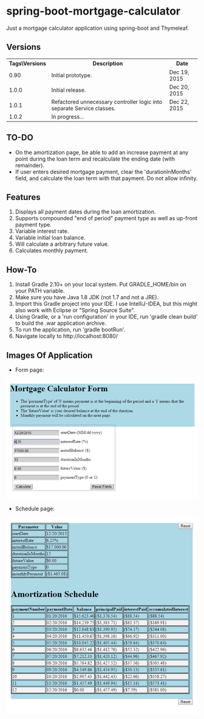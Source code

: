 # spring-boot-mortgage-calculator
Just a mortgage calculator application using spring-boot and Thymeleaf.

## Versions
<table>
  <tr>
    <th>Tags&#92;Versions</th>
    <th>Description</th>
    <th>Date</th>
  </tr>
  <tr>
    <td>0.90</td>
    <td>Initial prototype.</td>
    <td>Dec 19, 2015</td>
  </tr>
  <tr>
    <td>1.0.0</td>
    <td>Initial release.</td>
    <td>Dec 20, 2015</td>
  </tr>
  <tr>
    <td>1.0.1</td>
    <td>Refactored unnecessary controller logic into separate Service classes.</td>
    <td>Dec 22, 2015</td>
  </tr>
  <tr>
    <td>1.0.2</td>
    <td>In progress...</td>
    <td></td>
  </tr>
</table>

## TO-DO

- On the amortization page, be able to add an increase payment at any point during the loan term and recalculate the ending date (with remainder).
- If user enters desired mortgage payment, clear the 'durationInMonths' field, and calculate the loan term with that payment.  Do not allow infinity.

## Features

1. Displays all payment dates during the loan amortization.
2. Supports compounded "end of period" payment type as well as up-front payment type.
3. Variable interest rate.
4. Variable initial loan balance.
5. Will calculate a arbitrary future value.
6. Calculates monthly payment.

## How-To

1. Install Gradle 2.10+ on your local system.  Put GRADLE_HOME/bin on your PATH variable.
2. Make sure you have Java 1.8 JDK (not 1.7 and not a JRE).
3. Import this Gradle project into your IDE.  I use IntelliJ-IDEA, but this might also work with Eclipse or "Spring Source Suite".
4. Using Gradle, or a 'run configuration' in your IDE, run 'gradle clean build' to build the .war application archive.
5. To run the application, run 'gradle bootRun'.
6. Navigate locally to http://localhost:8080/

## Images Of Application

- Form page:

![alt text](https://raw.githubusercontent.com/djangofan/spring-boot-mortgage-calculator/master/form.png)

- Schedule page:

![alt text](https://raw.githubusercontent.com/djangofan/spring-boot-mortgage-calculator/master/schedule.png)

